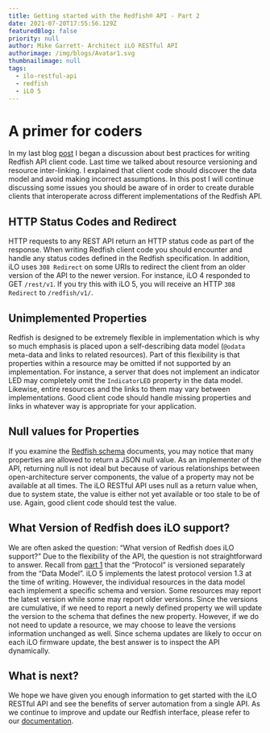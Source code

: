 ```yaml
---
title: Getting started with the Redfish® API - Part 2
date: 2021-07-20T17:55:56.129Z
featuredBlog: false
priority: null
author: Mike Garrett- Architect iLO RESTful API
authorimage: /img/blogs/Avatar1.svg
thumbnailimage: null
tags:
  - ilo-restful-api
  - redfish
  - iLO 5
---
```

# **A primer for coders**

In my last blog [post](/blog/getting-started-with-ilo-restful-api-redfish-api-conformance) I began a discussion about best practices for writing Redfish API client code. Last time we talked about resource versioning and resource inter-linking. I explained that client code should discover the data model and avoid making incorrect assumptions. In this post I will continue discussing some issues you should be aware of in order to create durable clients that interoperate across different implementations of the Redfish API.

## HTTP Status Codes and Redirect

HTTP requests to any REST API return an HTTP status code as part of the response. When writing Redfish client code you should encounter and handle any status codes defined in the Redfish specification. In addition, iLO uses `308 Redirect` on some URIs to redirect the client from an older version of the API to the newer version. For instance, iLO 4 responded to GET `/rest/v1`. If you try this with iLO 5, you will receive an HTTP `308 Redirect` to `/redfish/v1/`.

## Unimplemented Properties

Redfish is designed to be extremely flexible in implementation which is why so much emphasis is placed upon a self-describing data model (`@odata` meta-data and links to related resources). Part of this flexibility is that properties within a resource may be omitted if not supported by an implementation. For instance, a server that does not implement an indicator LED may completely omit the `IndicatorLED` property in the data model.  Likewise, entire resources and the links to them may vary between implementations. Good client code should handle missing properties and links in whatever way is appropriate for your application.

## Null values for Properties

If you examine the [Redfish schema](http://redfish.dmtf.org/schemas/v1/) documents, you may notice that many properties are allowed to return a JSON null value. As an implementer of the API, returning null is not ideal but because of various relationships between open-architecture server components, the value of a property may not be available at all times. The iLO RESTful API  uses null as a return value when, due to system state, the value is either not yet available or too stale to be of use. Again, good client code should test the value.

## What Version of Redfish does iLO support?

We are often asked the question:  “What version of Redfish does iLO support?” Due to the flexibility of the API, the question is not straightforward to answer. Recall from [part 1](/blog/getting-started-with-ilo-restful-api-redfish-api-conformance) that the “Protocol” is versioned separately from the “Data Model”. iLO 5 implements the latest protocol version 1.3 at the time of writing. However, the individual resources in the data model each implement a specific schema and version. Some resources may report the latest version while some may report older versions. Since the versions are cumulative, if we need to report a newly defined property we will update the version to the schema that defines the new property. However, if we do not need to update a resource, we may choose to leave the versions information unchanged as well. Since schema updates are likely to occur on each iLO firmware update, the best answer is to inspect the API dynamically.

## What is next?

We hope we have given you enough information to get started with the iLO RESTful API and see the benefits of server automation from a single API. As we continue to improve and update our Redfish interface, please refer to our [documentation](https://hewlettpackard.github.io/ilo-rest-api-docs/ilo5/). 